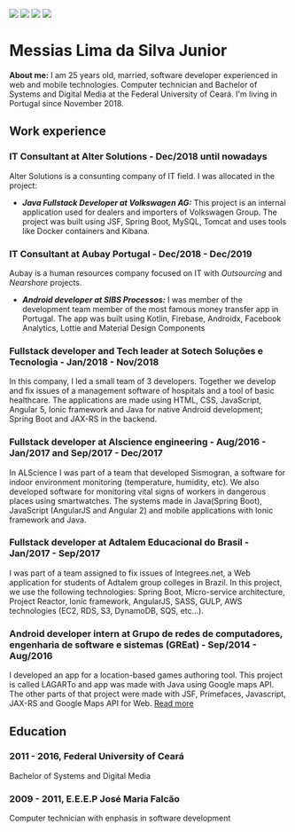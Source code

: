 [![](https://img.shields.io/badge/LinkedIn-blue.svg?logo=linkedin)](https://www.linkedin.com/in/messias-lima/) 
[![](https://img.shields.io/badge/Email-blue.svg?logo=gmail)](mailto:messiaslima.03@gmail.com)
[![](https://img.shields.io/badge/Telegram-blue.svg?logo=telegram)](https://t.me/messias_junior)
[![](https://img.shields.io/badge/Github-grey.svg?logo=github)](https://github.com/MessiasLima)

# Messias Lima da Silva Junior

**About me:** I am 25 years old, married, software developer experienced in web and mobile technologies. Computer technician and Bachelor of Systems and Digital Media at the Federal University of Ceará. I'm living in Portugal since November 2018.

## Work experience

### IT Consultant at Alter Solutions - Dec/2018 until nowadays
Alter Solutions is a consunting company of IT field. I was allocated in the project:
- ***Java Fullstack Developer at Volkswagen AG:*** This project is an internal application used for dealers and importers of Volkswagen Group. The project was built using JSF, Spring Boot, MySQL, Tomcat and uses tools like Docker containers and Kibana.

### IT Consultant at Aubay Portugal - Dec/2018 - Dec/2019
Aubay is a human resources company focused on IT with *Outsourcing* and *Nearshore* projects.
- ***Android developer at SIBS Processos:*** I was member of the development team member of the most famous money transfer app in Portugal. The app was built using Kotlin, Firebase, Androidx, Facebook Analytics, Lottie and Material Design Components

### Fullstack developer and Tech leader at Sotech Soluções e Tecnologia - Jan/2018 - Nov/2018
In this company, I led a small team of 3 developers. Together we develop and fix issues of a management software of hospitals and a tool of basic healthcare. The applications are made using HTML, CSS, JavaScript, Angular 5, Ionic framework and Java for native Android development; Spring Boot and JAX-RS in the backend.

### Fullstack developer at Alscience engineering - Aug/2016 - Jan/2017 and Sep/2017 - Dec/2017
In ALScience I was part of a team that developed Sismogran, a software for indoor environment monitoring (temperature, humidity, etc). We also developed software for monitoring vital signs of workers in dangerous places using smartwatches. The systems made in Java(Spring Boot), JavaScript (AngularJS and Angular 2) and mobile applications with Ionic framework and Java.

### Fullstack developer at Adtalem Educacional do Brasil - Jan/2017 - Sep/2017
I was part of a team assigned to fix issues of Integrees.net, a Web application for students of Adtalem group colleges in Brazil. In this project, we use the following technologies: Spring Boot, Micro-service architecture, Project Reactor, Ionic framework, AngularJS, SASS, GULP, AWS technologies (EC2, RDS, S3, DynamoDB, SQS, etc...).

### Android developer intern at Grupo de redes de computadores, engenharia de software e sistemas (GREat) - Sep/2014 - Aug/2016
I developed an app for a location-based games authoring tool. This project is called LAGARTo and app was made with Java using Google maps API. The other parts of that project were made with JSF, Primefaces, Javascript, JAX-RS and Google Maps API for Web. [Read more](https://www.researchgate.net/publication/317249881_LAGARTO_A_LocAtion_based_Games_AuthoRing_TOol_enhanced_with_augmented_reality_features)

## Education
### 2011 - 2016, Federal University of Ceará
Bachelor of Systems and Digital Media

### 2009 - 2011, E.E.E.P José Maria Falcão
Computer technician with enphasis in software development
